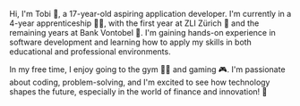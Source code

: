 Hi, I'm Tobi 👋, a 17-year-old aspiring application developer. I'm currently in a 4-year apprenticeship 👨‍💻, with the first year at ZLI Zürich 🏫 and the remaining years at Bank Vontobel 💼. I'm gaining hands-on experience in software development and learning how to apply my skills in both educational and professional environments.

In my free time, I enjoy going to the gym 🏋️‍♂️ and gaming 🎮. I'm passionate about coding, problem-solving, and I'm excited to see how technology shapes the future, especially in the world of finance and innovation! 🚀
